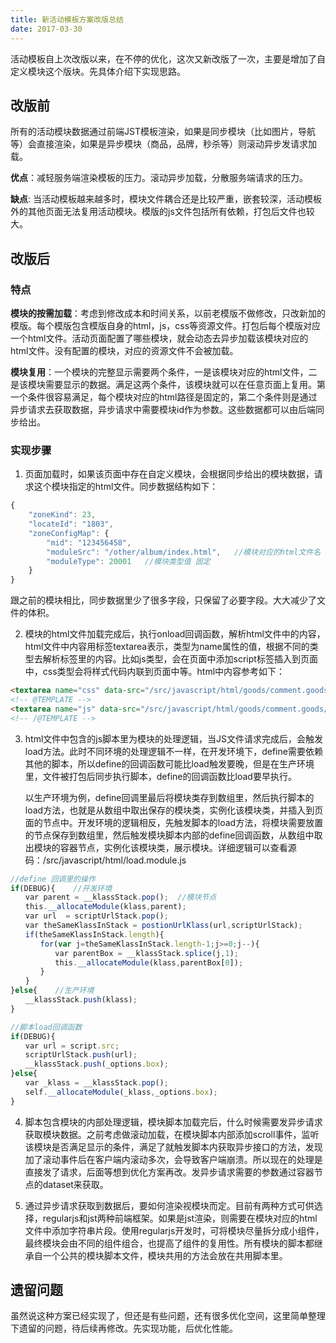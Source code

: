 ```yaml
---
title: 新活动模板方案改版总结
date: 2017-03-30
---
```


活动模板自上次改版以来，在不停的优化，这次又新改版了一次，主要是增加了自定义模块这个版块。先具体介绍下实现思路。

<!-- more -->

## 改版前
所有的活动模块数据通过前端JST模板渲染，如果是同步模块（比如图片，导航等）会直接渲染，如果是异步模块（商品，品牌，秒杀等）则滚动异步发请求加载。

**优点**：减轻服务端渲染模板的压力。滚动异步加载，分散服务端请求的压力。

**缺点**: 当活动模板越来越多时，模块文件耦合还是比较严重，嵌套较深，活动模板外的其他页面无法复用活动模块。模版的js文件包括所有依赖，打包后文件也较大。


## 改版后
### 特点

**模块的按需加载**：考虑到修改成本和时间关系，以前老模版不做修改，只改新加的模版。每个模版包含模版自身的html，js，css等资源文件。打包后每个模版对应一个html文件。活动页面配置了哪些模块，就会动态去异步加载该模块对应的html文件。没有配置的模块，对应的资源文件不会被加载。

**模块复用**：一个模块的完整显示需要两个条件，一是该模块对应的html文件，二是该模块需要显示的数据。满足这两个条件，该模块就可以在任意页面上复用。第一个条件很容易满足，每个模块对应的html路径是固定的，第二个条件则是通过异步请求去获取数据，异步请求中需要模块id作为参数。这些数据都可以由后端同步给出。


### 实现步骤
1. 页面加载时，如果该页面中存在自定义模块，会根据同步给出的模块数据，请求这个模块指定的html文件。同步数据结构如下：
```javascript
{
    "zoneKind": 23,
    "locateId": "1803",
    "zoneConfigMap": {
        "mid": "123456458",
        "moduleSrc": "/other/album/index.html",   //模块对应的html文件名 固定
        "moduleType": 20001   //模块类型值 固定
    }
}
```
跟之前的模块相比，同步数据里少了很多字段，只保留了必要字段。大大减少了文件的体积。

2. 模块的html文件加载完成后，执行onload回调函数，解析html文件中的内容，html文件中内容用标签textarea表示，类型为name属性的值，根据不同的类型去解析标签里的内容。比如js类型，会在页面中添加script标签插入到页面中，css类型会将样式代码内联到页面中等。html中内容参考如下：
```html
<textarea name="css" data-src="/src/javascript/html/goods/comment.goods/index.css"></textarea>
<!-- @TEMPLATE -->
<textarea name="js" data-src="/src/javascript/html/goods/comment.goods/index.js"></textarea>
<!-- /@TEMPLATE -->
```

3. html文件中包含的js脚本里为模块的处理逻辑，当JS文件请求完成后，会触发load方法。此时不同环境的处理逻辑不一样，在开发环境下，define需要依赖其他的脚本，所以define的回调函数可能比load触发要晚，但是在生产环境里，文件被打包后同步执行脚本，define的回调函数比load要早执行。

    以生产环境为例，define回调里最后将模块类存到数组里，然后执行脚本的load方法，也就是从数组中取出保存的模块类，实例化该模块类，并插入到页面的节点中。开发环境的逻辑相反，先触发脚本的load方法，将模块需要放置的节点保存到数组里，然后触发模块脚本内部的define回调函数，从数组中取出模块的容器节点，实例化该模块类，展示模块。详细逻辑可以查看源码：/src/javascript/html/load.module.js
    
```javascript
//define 回调里的操作
if(DEBUG){    //开发环境
　　var parent = __klassStack.pop();  //模块节点
　　this.__allocateModule(klass,parent);
　　var url  = scriptUrlStack.pop();
　　var theSameKlassInStack = postionUrlKlass(url,scriptUrlStack);
　　if(theSameKlassInStack.length){
　　　　for(var j=theSameKlassInStack.length-1;j>=0;j--){
　　　　　　var parentBox = __klassStack.splice(j,1);
　　　　　　this.__allocateModule(klass,parentBox[0]);
　　　　}
　　}
}else{    //生产环境
　　__klassStack.push(klass);
}
```

```javascript
//脚本load回调函数
if(DEBUG){
　　var url = script.src;
　　scriptUrlStack.push(url);
　　__klassStack.push(_options.box);
}else{
　　var _klass = __klassStack.pop();
　　self.__allocateModule(_klass,_options.box);
}
```

4. 脚本包含模块的内部处理逻辑，模块脚本加载完后，什么时候需要发异步请求获取模块数据。之前考虑做滚动加载，在模块脚本内部添加scroll事件，监听该模块是否满足显示的条件，满足了就触发脚本内获取异步接口的方法，发现加了滚动事件后在客户端内滚动多次，会导致客户端崩溃。所以现在的处理是直接发了请求，后面等想到优化方案再改。发异步请求需要的参数通过容器节点的dataset来获取。

5. 通过异步请求获取到数据后，要如何渲染视模块而定。目前有两种方式可供选择，regularjs和jst两种前端框架。如果是jst渲染，则需要在模块对应的html文件中添加字符串片段。使用regularjs开发时，可将模块尽量拆分成小组件，最终模块会由不同的组件组合，也提高了组件的复用性。所有模块的脚本都继承自一个公共的模块脚本文件，模块共用的方法会放在共用脚本里。

 
##  遗留问题

虽然说这种方案已经实现了，但还是有些问题，还有很多优化空间，这里简单整理下遗留的问题，待后续再修改。先实现功能，后优化性能。